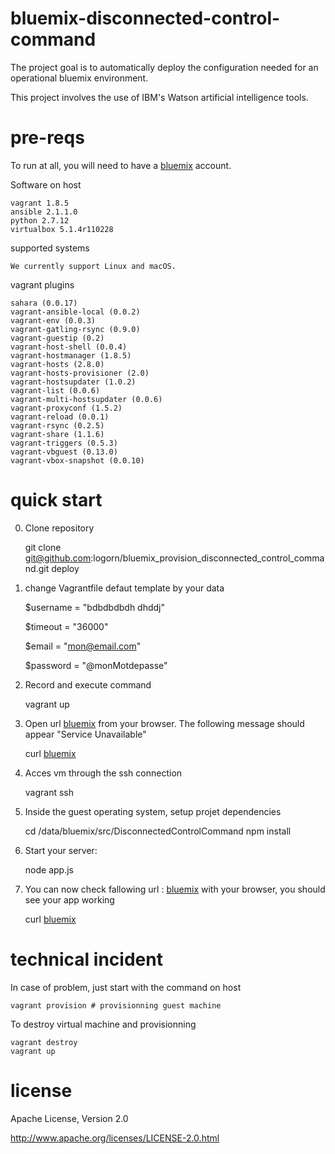 bluemix-disconnected-control-command
================================================================================
The project goal is to automatically deploy the configuration needed for an operational bluemix environment.

This project involves the use of IBM's Watson artificial intelligence tools.

pre-reqs
================================================================================
To run at all, you will need to have a [bluemix](https://console.ng.bluemix.net/registration/?target=%2Fdashboard%2Fapps) account.

Software on host

    vagrant 1.8.5
    ansible 2.1.1.0
    python 2.7.12
    virtualbox 5.1.4r110228

supported systems

    We currently support Linux and macOS.

vagrant plugins

    sahara (0.0.17)
    vagrant-ansible-local (0.0.2)
    vagrant-env (0.0.3)
    vagrant-gatling-rsync (0.9.0)
    vagrant-guestip (0.2)
    vagrant-host-shell (0.0.4)
    vagrant-hostmanager (1.8.5)
    vagrant-hosts (2.8.0)
    vagrant-hosts-provisioner (2.0)
    vagrant-hostsupdater (1.0.2)
    vagrant-list (0.0.6)
    vagrant-multi-hostsupdater (0.0.6)
    vagrant-proxyconf (1.5.2)
    vagrant-reload (0.0.1)
    vagrant-rsync (0.2.5)
    vagrant-share (1.1.6)
    vagrant-triggers (0.5.3)
    vagrant-vbguest (0.13.0)
    vagrant-vbox-snapshot (0.0.10)

quick start
================================================================================

0. Clone repository

    git clone git@github.com:logorn/bluemix_provision_disconnected_control_command.git deploy

1. change Vagrantfile defaut template by your data

    $username = "bdbdbdbdh dhddj"
    
    $timeout = "36000"
    
    $email = "mon@email.com"
    
    $password = "@monMotdepasse"

2. Record and execute command

    vagrant up

3. Open url [bluemix](bluemix.local) from your browser. The following message should appear "Service Unavailable"

   curl [bluemix](bluemix.local)

4. Acces vm through the ssh connection

    vagrant ssh

5. Inside  the guest operating system, setup projet dependencies

    cd /data/bluemix/src/DisconnectedControlCommand
    npm install

6. Start your server:

    node app.js

7. You can now check fallowing url : [bluemix](bluemix.local) with your browser, you should see your app working

    curl [bluemix](bluemix.local)

technical incident
================================================================================

In case of problem, just start with the command on host

    vagrant provision # provisionning guest machine

To destroy virtual machine and provisionning

    vagrant destroy
    vagrant up
    
license
================================================================================

Apache License, Version 2.0

<http://www.apache.org/licenses/LICENSE-2.0.html>
